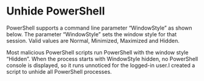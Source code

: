 # Unhide PowerShell

PowerShell supports a command line parameter “WindowStyle” as shown below. The parameter “WindowStyle” sets the window style for that session. Valid values are Normal, Minimized, Maximized and Hidden.

Most malicious PowerShell scripts run PowerShell with the window style “Hidden”. When the process starts with WindowStyle hidden, no PowerShell console is displayed, so it runs unnoticed for the logged-in user.I created a script to unhide all PowerShell processes.
